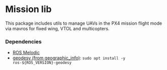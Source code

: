 # Mission lib

This package includes utils to manage UAVs in the PX4 mission flight mode via mavros for fixed wing, VTOL and multicopters.

<!--- TODO: improve explanation, include examples. --->

### Dependencies ###

* [ROS Melodic](http://wiki.ros.org/melodic/Installation/Ubuntu)
* [geodesy (from geographic_info)](http://wiki.ros.org/geodesy): `sudo apt install -y ros-${ROS_VERSION}-geodesy`